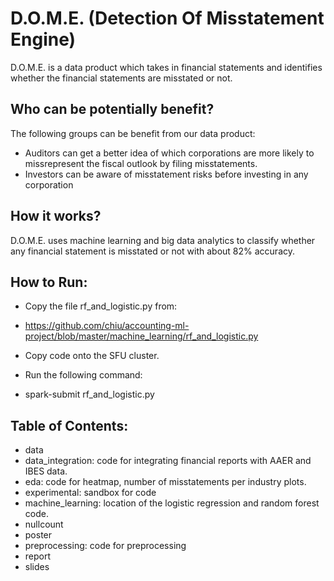 # D.O.M.E. (Detection Of Misstatement Engine)
 
D.O.M.E. is a data product which takes in financial statements and identifies whether the financial statements are misstated or not.

## Who can be potentially benefit?
The following groups can be benefit from our data product:
* Auditors can get a better idea of which corporations are more likely to missrepresent the fiscal outlook by filing misstatements.
* Investors can be aware of misstatement risks before investing in any corporation

## How it works?
D.O.M.E. uses machine learning and big data analytics to classify whether any financial statement is misstated or not with about 82% accuracy.

## How to Run:
* Copy the file rf_and_logistic.py from:
* https://github.com/chiu/accounting-ml-project/blob/master/machine_learning/rf_and_logistic.py

* Copy code onto the SFU cluster.

* Run the following command: 

* spark-submit rf_and_logistic.py

## Table of Contents:
* data
* data_integration: code for integrating financial reports with AAER and IBES data. 
* eda: code for heatmap, number of misstatements per industry plots. 
* experimental: sandbox for code
* machine_learning: location of the logistic regression and random forest code. 
* nullcount
* poster
* preprocessing: code for preprocessing
* report
* slides



